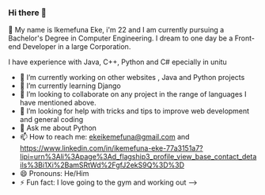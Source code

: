 ### Hi there 👋

:wave: My name is Ikemefuna Eke, i'm 22 and I am currently pursuing a Bachelor's Degree in Computer Engineering. 
I dream to one day be a Front-end Developer in a large Corporation.

I have experience with Java, C++, Python and C# epecially in unitu

- 🔭 I’m currently working on other websites , Java and Python projects
- 🌱 I’m currently learning Django
- 👯 I’m looking to collaborate on any project in the range of languages I have mentioned above.
- 🤔 I’m looking for help with tricks and tips to improve web development and general coding
- 💬 Ask me about Python
- 📫 How to reach me: ekeikemefuna@gmail.com and https://www.linkedin.com/in/ikemefuna-eke-77a3151a7?lipi=urn%3Ali%3Apage%3Ad_flagship3_profile_view_base_contact_details%3Bi1Xi%2BamSRtWd%2FgfJ2ekS9Q%3D%3D
- 😄 Pronouns: He/Him
- ⚡ Fun fact: I love going to the gym and working out
-->
